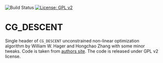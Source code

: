![Build Status](https://travis-ci.org/iskolbin/cg_descent.svg?branch=master)
[![License: GPL v2](https://img.shields.io/badge/License-GPL%20v2-blue.svg)](https://www.gnu.org/licenses/old-licenses/gpl-2.0.en.html)

CG_DESCENT
==========

Single header of `CG_DESCENT` unconstrained non-linear optimization algorithm
by William W. Hager and Hongchao Zhang with some minor tweaks. Code is taken
from [authors site](http://users.clas.ufl.edu/hager/papers/CG/Archive/CG_DESCENT-C-6.8.tar.gz).
The code is released under GPL v2 license.
